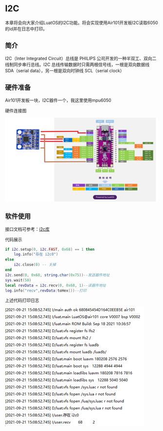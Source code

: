 # I2C

本章将会向大家介绍LuatOS的I2C功能。将会实现使用Air101开发板I2C读取6050的id并在日志中打印。

## 简介

I2C（Inter Integrated Circuit）总线是 PHILIPS 公司开发的一种半双工、双向二线制同步串行总线。I2C 总线传输数据时只需两根信号线，一根是双向数据线 SDA（serial data），另一根是双向时钟线 SCL（serial clock）

## 硬件准备

Air101开发板一块，I2C器件一个，我这里使用mpu6050

硬件连接图

![I2C](img/I2C.png)

## 软件使用

接口文档可参考：[i2c库](https://wiki.luatos.com/api/i2c.html)

代码展示

```lua
if i2c.setup(0, i2c.FAST, 0x68) == 1 then
    log.info("存在 i2c0")
else
    i2c.close(0) -- 关掉
end
i2c.send(0, 0x68, string.char(0x75))--发送器件地址
sys.wait(50)
local revData = i2c.recv(0, 0x68, 1)--读器件地址
log.info("recv",revData:toHex())--打印
```

上述代码打印日志

![I2C](img/I2C1.png)
